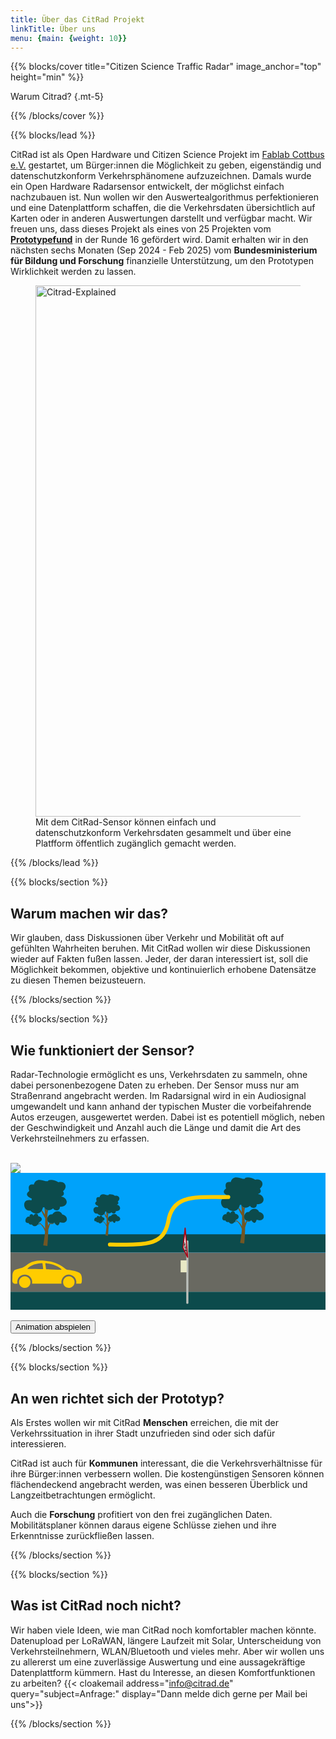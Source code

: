```yaml
---
title: Über das CitRad Projekt
linkTitle: Über uns
menu: {main: {weight: 10}}
---
```


{{% blocks/cover title="Citizen Science Traffic Radar" image_anchor="top" height="min" %}}

Warum Citrad?
{.mt-5}

{{% /blocks/cover %}}

{{% blocks/lead %}}

CitRad ist als Open Hardware und Citizen Science Projekt im [Fablab Cottbus e.V.](https://fablab-cottbus.de) gestartet, um Bürger:innen die Möglichkeit zu geben, eigenständig und datenschutzkonform Verkehrsphänomene aufzuzeichnen. Damals wurde ein Open Hardware Radarsensor entwickelt, der möglichst einfach nachzubauen ist. Nun wollen wir den Auswertealgorithmus perfektionieren und eine Datenplattform schaffen, die die Verkehrsdaten übersichtlich auf Karten oder in anderen Auswertungen darstellt und verfügbar macht. Wir freuen uns, dass dieses Projekt als eines von 25 Projekten vom [**Prototypefund**](https://prototypefund.de/) in der Runde 16 gefördert wird. Damit erhalten wir in den nächsten sechs Monaten (Sep 2024 - Feb 2025) vom **Bundesministerium für Bildung und Forschung** finanzielle Unterstützung, um den Prototypen Wirklichkeit werden zu lassen.

<div class="container" style="max-width: 850px">
<div class="row">
<div class="col mb-5 text-center">
<figure class="figure">
          <img src="/images/explained.png" alt="Citrad-Explained" width="850px" class="img-fluid figure-img">
          <figcaption class="figure-caption-wide">Mit dem CitRad-Sensor können einfach und datenschutzkonform Verkehrsdaten gesammelt und über eine Platfform öffentlich zugänglich gemacht werden.</figcaption>
        </figure>

</div>
</div>
</div>



{{% /blocks/lead %}}


{{% blocks/section %}}

## Warum machen wir das?
Wir glauben, dass Diskussionen über Verkehr und Mobilität oft auf gefühlten Wahrheiten beruhen. Mit CitRad wollen wir diese Diskussionen wieder auf Fakten fußen lassen. Jeder, der daran interessiert ist, soll die Möglichkeit bekommen, objektive und kontinuierlich erhobene Datensätze zu diesen Themen beizusteuern.


{{% /blocks/section %}}

{{% blocks/section %}}

## Wie funktioniert der Sensor?
Radar-Technologie ermöglicht es uns, Verkehrsdaten zu sammeln, ohne dabei personenbezogene Daten zu erheben. Der Sensor muss nur am Straßenrand angebracht werden. Im Radarsignal wird in ein Audiosignal umgewandelt und kann anhand der typischen Muster die vorbeifahrende Autos erzeugen, ausgewertet werden. Dabei ist es potentiell möglich, neben der Geschwindigkeit und Anzahl auch die Länge und damit die Art des Verkehrsteilnehmers zu erfassen. 
<br>
<br>

<div class="svg-container">
<img src="/images/spektrum.png" class="svgimg" />
<svg xmlns="http://www.w3.org/2000/svg" xml:space="preserve" class="svg-visibility" width="690" height="300" version="1.1" viewBox="0 0 182.563 79.375">
  <defs id="defs1">
    <clipPath class="get-away" id="clipPath3" clipPathUnits="userSpaceOnUse">
      <rect class="get-away" id="rect4" width="114.191" height="78.859" x="43.27" y=".256" ry="1.024" style="fill:none;fill-opacity:1;stroke:#fc0;stroke-width:2.286;stroke-linecap:round;stroke-linejoin:round"/>
    </clipPath>
  </defs>
  <g class="get-away" id="layer1">
    <rect id="rect2" width="183.512" height="22.81" x="-.091" y="46.116" ry=".082" style="fill:#696961;fill-opacity:1;stroke:none;stroke-width:.911749;stroke-linecap:round;stroke-linejoin:round"/>
    <path id="rect4-6" d="M-.091 68.926h183.512v10.502H-.091z" style="fill:#0c4b4c;fill-opacity:1;stroke:none;stroke-width:1.02422;stroke-linecap:round;stroke-linejoin:round"/>
    <path id="rect32" d="M.017 0H183.42v46.159L-.09 46.047Z" style="fill:#00a2fa;stroke-width:.322914;stroke-opacity:.964706"/>
    <path id="rect4-6-2" d="M-.091 35.614h183.512v10.502H-.091z" style="fill:#0c4b4c;fill-opacity:1;stroke:none;stroke-width:1.02422;stroke-linecap:round;stroke-linejoin:round"/>
    <g id="g10" style="display:inline;stroke-width:2.28739" transform="matrix(.14068 0 0 .14068 -23.05 -36.289)">
      <path id="path3" d="M298.722 556.71c3.108-19.835 6.414-39.89 7.423-57.391-4.53-12.82-11.108-23.08-19.734-30.778-4.037 1.894-7.35 2.373-10.5 2.535a5.25 5.25 0 0 1 1.991-1.992c2.023-.126 4.049-.306 6.156-2.353l-3.802-3.26c.003-1.026.304-1.69.905-1.99 5.768 4.926 18.037 11.624 25.165 27.156l.543-43.632c-6.397-10.198-11.828-20.397-16.294-30.596.543 0 1.449-.966 2.716-2.897 4.239 5.978 8.695 11.084 12.492 18.829-.78-10.049.491-15.84-3.078-31.683 1.87 4.768 5.07 8.328 9.595 10.682-1.143 1.3-1.08 2.6.19 3.9l.832-3.457c1.636 1.606 3.514 2.246 5.633 1.92-3.396 10.72-2.091 18.307-3.136 27.46l3.072 37.51c1.119-5.084 3.444-9.202 6.977-12.354l2.816.96-.704 1.344c1.743.815 7.589-.06 17.539-2.625l.32.577c-5.919 3.829-12.32 5.365-19.203 4.608l-7.297 23.427c-.109 17.788-1.303 40.042-3.584 66.761z" style="fill:#715624;fill-opacity:1;stroke-width:4.73719;stroke-linecap:round"/>
      <path id="path4" d="M250.293 371.14c-.25-2.404.353-4.637 1.81-6.699-13.826-6.307-31.976-16.882-11.047-31.724-5.534-19.631-.203-29.963 18.819-26.756 7.549-24.322 24.874-21.487 51.975-12.93 1.36-1.888 3.322-1.845 5.889.128-.663-10.047 28.941-8.03 43.526 3.329 25.584-7.082 41.633 18.424 18.818 36.869 7.08 10.762 4.264 18.144-8.449 22.147 29.465 1.401 35.575 43.598-4.48 41.862 2.007 17.21-21.15 20.238-27.652 6.912-13.908 12.019-29.698 9.889-36.797-5.62-1.571 1.293-3.225 1.289-5.321 1.268-5.145 28.185-33.112 33.668-51.975 12.93-28.804 7.887-39.694-52.255 4.884-41.716z" style="fill:#0c4b4c;fill-opacity:1;stroke:none;stroke-width:.619883;stroke-linecap:round;stroke-dasharray:none;stroke-opacity:1"/>
      <path id="path10" d="m325.868 464.319 2.816.96c6.775 1.76 12.04.75 15.797-3.03l1.038 1.75.32.576c9.39 14.004 16.39 12.988 21-3.05 34.513 11.163 39.575-25.892 10.3-32.411-7.763-18.76-32.09-16.045-41.478 0-19.138-3.424-28.943 28.025-9.793 35.205z" style="fill:#0c4b4c;fill-opacity:1;stroke:none;stroke-width:.619881;stroke-linecap:round;stroke-dasharray:none;stroke-opacity:1"/>
      <path id="path5" d="m281.16 461.48-.904 1.992c.325 2.041-.46 3.912-2.354 5.612l-1.991 1.992c-8.348 9.06-16.525 8.82-24.532-.724-6.569 1.924-11.005-.249-13.307-6.518-22.016 5.128-12.028-31.5 4.617-24.622-2.994-8.903 11.014-17.539 15.932-3.892.124-7.324 17.44-17.005 19.462.814 19.251 3.138 19.372 20.277 3.078 25.346z" style="display:inline;fill:#0c4b4c;fill-opacity:1;stroke:none;stroke-width:.619881;stroke-linecap:round;stroke-dasharray:none;stroke-opacity:1"/>
    </g>
    <g id="g10-2" style="display:inline;stroke-width:2.28739" transform="matrix(.0882 0 0 .0882 28.652 -12.857)">
      <path id="path3-2" d="M298.722 556.71c3.108-19.835 6.414-39.89 7.423-57.391-4.53-12.82-11.108-23.08-19.734-30.778-4.037 1.894-7.35 2.373-10.5 2.535a5.25 5.25 0 0 1 1.991-1.992c2.023-.126 4.049-.306 6.156-2.353l-3.802-3.26c.003-1.026.304-1.69.905-1.99 5.768 4.926 18.037 11.624 25.165 27.156l.543-43.632c-6.397-10.198-11.828-20.397-16.294-30.596.543 0 1.449-.966 2.716-2.897 4.239 5.978 8.695 11.084 12.492 18.829-.78-10.049.491-15.84-3.078-31.683 1.87 4.768 5.07 8.328 9.595 10.682-1.143 1.3-1.08 2.6.19 3.9l.832-3.457c1.636 1.606 3.514 2.246 5.633 1.92-3.396 10.72-2.091 18.307-3.136 27.46l3.072 37.51c1.119-5.084 3.444-9.202 6.977-12.354l2.816.96-.704 1.344c1.743.815 7.589-.06 17.539-2.625l.32.577c-5.919 3.829-12.32 5.365-19.203 4.608l-7.297 23.427c-.109 17.788-1.303 40.042-3.584 66.761z" style="fill:#715624;fill-opacity:1;stroke-width:4.73719;stroke-linecap:round"/>
      <path id="path4-8" d="M250.293 371.14c-.25-2.404.353-4.637 1.81-6.699-13.826-6.307-31.976-16.882-11.047-31.724-5.534-19.631-.203-29.963 18.819-26.756 7.549-24.322 24.874-21.487 51.975-12.93 1.36-1.888 3.322-1.845 5.889.128-.663-10.047 28.941-8.03 43.526 3.329 25.584-7.082 41.633 18.424 18.818 36.869 7.08 10.762 4.264 18.144-8.449 22.147 29.465 1.401 35.575 43.598-4.48 41.862 2.007 17.21-21.15 20.238-27.652 6.912-13.908 12.019-29.698 9.889-36.797-5.62-1.571 1.293-3.225 1.289-5.321 1.268-5.145 28.185-33.112 33.668-51.975 12.93-28.804 7.887-39.694-52.255 4.884-41.716z" style="fill:#0c4b4c;fill-opacity:1;stroke:none;stroke-width:.619883;stroke-linecap:round;stroke-dasharray:none;stroke-opacity:1"/>
      <path id="path10-9" d="m325.868 464.319 2.816.96c6.775 1.76 12.04.75 15.797-3.03l1.038 1.75.32.576c9.39 14.004 16.39 12.988 21-3.05 34.513 11.163 39.575-25.892 10.3-32.411-7.763-18.76-32.09-16.045-41.478 0-19.138-3.424-28.943 28.025-9.793 35.205z" style="fill:#0c4b4c;fill-opacity:1;stroke:none;stroke-width:.619881;stroke-linecap:round;stroke-dasharray:none;stroke-opacity:1"/>
      <path id="path5-7" d="m281.16 461.48-.904 1.992c.325 2.041-.46 3.912-2.354 5.612l-1.991 1.992c-8.348 9.06-16.525 8.82-24.532-.724-6.569 1.924-11.005-.249-13.307-6.518-22.016 5.128-12.028-31.5 4.617-24.622-2.994-8.903 11.014-17.539 15.932-3.892.124-7.324 17.44-17.005 19.462.814 19.251 3.138 19.372 20.277 3.078 25.346z" style="display:inline;fill:#0c4b4c;fill-opacity:1;stroke:none;stroke-width:.619881;stroke-linecap:round;stroke-dasharray:none;stroke-opacity:1"/>
    </g>
    <g id="g10-29" style="display:inline;stroke-width:2.28739" transform="matrix(.14068 0 0 .14068 91.053 -37.722)">
      <path id="path3-3" d="M298.722 556.71c3.108-19.835 6.414-39.89 7.423-57.391-4.53-12.82-11.108-23.08-19.734-30.778-4.037 1.894-7.35 2.373-10.5 2.535a5.25 5.25 0 0 1 1.991-1.992c2.023-.126 4.049-.306 6.156-2.353l-3.802-3.26c.003-1.026.304-1.69.905-1.99 5.768 4.926 18.037 11.624 25.165 27.156l.543-43.632c-6.397-10.198-11.828-20.397-16.294-30.596.543 0 1.449-.966 2.716-2.897 4.239 5.978 8.695 11.084 12.492 18.829-.78-10.049.491-15.84-3.078-31.683 1.87 4.768 5.07 8.328 9.595 10.682-1.143 1.3-1.08 2.6.19 3.9l.832-3.457c1.636 1.606 3.514 2.246 5.633 1.92-3.396 10.72-2.091 18.307-3.136 27.46l3.072 37.51c1.119-5.084 3.444-9.202 6.977-12.354l2.816.96-.704 1.344c1.743.815 7.589-.06 17.539-2.625l.32.577c-5.919 3.829-12.32 5.365-19.203 4.608l-7.297 23.427c-.109 17.788-1.303 40.042-3.584 66.761z" style="fill:#715624;fill-opacity:1;stroke-width:4.73719;stroke-linecap:round"/>
      <path id="path4-1" d="M250.293 371.14c-.25-2.404.353-4.637 1.81-6.699-13.826-6.307-31.976-16.882-11.047-31.724-5.534-19.631-.203-29.963 18.819-26.756 7.549-24.322 24.874-21.487 51.975-12.93 1.36-1.888 3.322-1.845 5.889.128-.663-10.047 28.941-8.03 43.526 3.329 25.584-7.082 41.633 18.424 18.818 36.869 7.08 10.762 4.264 18.144-8.449 22.147 29.465 1.401 35.575 43.598-4.48 41.862 2.007 17.21-21.15 20.238-27.652 6.912-13.908 12.019-29.698 9.889-36.797-5.62-1.571 1.293-3.225 1.289-5.321 1.268-5.145 28.185-33.112 33.668-51.975 12.93-28.804 7.887-39.694-52.255 4.884-41.716z" style="fill:#0c4b4c;fill-opacity:1;stroke:none;stroke-width:.619883;stroke-linecap:round;stroke-dasharray:none;stroke-opacity:1"/>
      <path id="path10-94" d="m325.868 464.319 2.816.96c6.775 1.76 12.04.75 15.797-3.03l1.038 1.75.32.576c9.39 14.004 16.39 12.988 21-3.05 34.513 11.163 39.575-25.892 10.3-32.411-7.763-18.76-32.09-16.045-41.478 0-19.138-3.424-28.943 28.025-9.793 35.205z" style="fill:#0c4b4c;fill-opacity:1;stroke:none;stroke-width:.619881;stroke-linecap:round;stroke-dasharray:none;stroke-opacity:1"/>
      <path id="path5-78" d="m281.16 461.48-.904 1.992c.325 2.041-.46 3.912-2.354 5.612l-1.991 1.992c-8.348 9.06-16.525 8.82-24.532-.724-6.569 1.924-11.005-.249-13.307-6.518-22.016 5.128-12.028-31.5 4.617-24.622-2.994-8.903 11.014-17.539 15.932-3.892.124-7.324 17.44-17.005 19.462.814 19.251 3.138 19.372 20.277 3.078 25.346z" style="display:inline;fill:#0c4b4c;fill-opacity:1;stroke:none;stroke-width:.619881;stroke-linecap:round;stroke-dasharray:none;stroke-opacity:1"/>
    </g>
    <rect id="rect1" width="1.227" height="36.61" x="101.88" y="39.249" rx=".383" ry=".383" style="fill:#bbc0bb;fill-opacity:1;stroke-width:1.67507;stroke-linecap:round"/>
    <path id="rect35" d="M98.604 50.686h3.526v6.947h-3.526z" style="display:inline;fill:#ededca;fill-opacity:.964706;stroke:none;stroke-width:.217699;stroke-opacity:.964706"/>
    <g id="g13" transform="matrix(.12683 0 0 .12683 160.84 21.178)">
      <path id="path7" d="m-479.63 175.696 9.509-89.958 11.165 132.539z" style="fill:#fff;fill-opacity:1;stroke:#a9081a;stroke-width:5.45303;stroke-linecap:round;stroke-linejoin:round;stroke-dasharray:none;stroke-opacity:1"/>
      <g id="g12-7-0" style="stroke-width:1.29765" transform="matrix(.7711 0 0 .77016 -176.633 -10.167)">
        <path id="path9-9-8-6" d="m-381.58 229.98-.014 3.138c.014.754.11 1.1.207 1.447l.57.97c.065-.04.135.123.185-.512l.044-3.427z" style="fill:#000;fill-opacity:1;stroke:#000;stroke-width:1.29765;stroke-linecap:round;stroke-linejoin:round;stroke-dasharray:none;stroke-opacity:1"/>
        <path id="path11-4-3" d="m-386.731 219.518-.114-4.255c-.001-.438.019-.817.057-1.153.27-1.936.443-4.633.668-7.16.072-.417.179-.713.485-.279l4.083 5.884c.271.319.45 1.125.543 2.36.276 3.167.48 6.158.825 9.297.071.63.082 1.277.099 1.918l-.07 3.874c-.01.934-.137 1.206-.446.85l-5.733-9.394c-.201-.394-.365-.92-.397-1.942z" style="fill:#000;fill-opacity:1;stroke:#fffff2;stroke-width:1.29765;stroke-linecap:round;stroke-linejoin:round;stroke-dasharray:none;stroke-opacity:1"/>
        <path id="path12-5-2" d="m-386.173 213.58.44-4.861c.01-.129.034-.197.075-.19l4.076 5.972c.053.106.086.262.112.437l.574 6.725z" style="fill:#fff;fill-opacity:1;stroke:#000;stroke-width:1.29765;stroke-linecap:round;stroke-linejoin:round;stroke-dasharray:none;stroke-opacity:1"/>
        <path id="path9-0-0" d="m-386.33 222.113.077 3.11c.033.746.124 1.073.216 1.4l.507.865c.053-.052.117.098.141-.541l-.06-3.402z" style="fill:#000;fill-opacity:1;stroke:#000;stroke-width:1.29765;stroke-linecap:round;stroke-linejoin:round;stroke-dasharray:none;stroke-opacity:1"/>
      </g>
      <g id="g12-7" style="stroke-width:1.13446" transform="matrix(.88172 0 0 .88124 -94.16 -6.97)">
        <path id="path9-9-8" d="m-424.428 213.061-.074 2.661c0 .645.092.976.185 1.308l.566 1.046c.067-.009.136.158.2-.36l.115-2.894z" style="fill:#000;fill-opacity:1;stroke:#000;stroke-width:1.13446;stroke-linecap:round;stroke-linejoin:round;stroke-dasharray:none;stroke-opacity:1"/>
        <path id="path11-4" d="m-429.499 202.222-.047-3.682c.006-.377.033-.695.077-.97.307-1.572.528-3.84.8-5.954.081-.336.196-.557.502-.076l4.111 6.54c.276.373.445 1.139.518 2.244.223 2.846.375 5.505.67 8.338.06.569.059 1.128.063 1.684l-.152 3.288c-.029.793-.166.975-.478.552l-5.693-10.164c-.197-.408-.355-.916-.37-1.8z" style="fill:#000;fill-opacity:1;stroke:#fffff2;stroke-width:1.13446;stroke-linecap:round;stroke-linejoin:round;stroke-dasharray:none;stroke-opacity:1"/>
        <path id="path12-5" d="m-428.834 197.33.531-4.047c.013-.108.039-.158.08-.138l4.097 6.614c.053.111.085.258.108.42l.462 6.022z" style="fill:#fff;fill-opacity:1;stroke:#000;stroke-width:1.13446;stroke-linecap:round;stroke-linejoin:round;stroke-dasharray:none;stroke-opacity:1"/>
        <path id="path9-0" d="m-429.135 204.58.027 2.673c.021.644.108.956.195 1.267l.5.922c.054-.024.116.128.152-.405l-.004-2.914z" style="fill:#000;fill-opacity:1;stroke:#000;stroke-width:1.13446;stroke-linecap:round;stroke-linejoin:round;stroke-dasharray:none;stroke-opacity:1"/>
      </g>
      <path id="path9-9" d="m-467.092 201.167-.152 2.24c-.017.548.073.87.163 1.193l.578 1.138c.072.022.142.194.225-.218l.203-2.419z" style="fill:#000;fill-opacity:1;stroke:#000;stroke-width:1;stroke-linecap:round;stroke-linejoin:round;stroke-dasharray:none;stroke-opacity:1" transform="translate(1.968 -5.877)"/>
      <path id="path11" d="m-472.207 189.785.034-3.192c.015-.324.051-.589.104-.81.361-1.246.65-3.139.989-4.885.095-.264.222-.416.538.12l4.265 7.322c.29.438.454 1.177.5 2.175.163 2.577.253 4.953.49 7.532.05.517.033 1 .021 1.481l-.258 2.764c-.054.667-.207.763-.531.265l-5.804-11.078c-.198-.43-.352-.927-.348-1.694z" style="fill:#000;fill-opacity:1;stroke:#fffff2;stroke-width:1;stroke-linecap:round;stroke-linejoin:round;stroke-dasharray:none;stroke-opacity:1" transform="translate(1.968 -5.877)"/>
      <path id="path12" d="m-471.391 185.82.661-3.325c.016-.09.045-.124.09-.09l4.24 7.379c.054.118.085.26.106.41l.332 5.433z" style="fill:#fff;fill-opacity:1;stroke:#000;stroke-width:1;stroke-linecap:round;stroke-linejoin:round;stroke-dasharray:none;stroke-opacity:1" transform="translate(1.968 -5.877)"/>
      <path id="path9" d="m-471.879 191.955-.033 2.297c.008.558.091.86.176 1.16l.502.99c.059.003.12.157.17-.282l.066-2.493z" style="fill:#000;fill-opacity:1;stroke:#000;stroke-width:1;stroke-linecap:round;stroke-linejoin:round;stroke-dasharray:none;stroke-opacity:1" transform="translate(1.968 -5.877)"/>
    </g>
  </g>
  <g id="layer2">
    <path class="car" id="car" d="M4.03 64.232c-.16-.818-.13-1.647.169-2.433.825-2.176 3.342-3.381 5.535-2.557a4.32 4.32 0 0 1 1.287.743c.457.388.837.86 1.111 1.394.475.926.45 1.826.371 2.825l17.06-.028c-.495-2.662 1.643-5.391 4.446-5.2a4.607 4.607 0 0 1 1.762.48c.506.255.966.627 1.334 1.056.655.765 1 1.742 1.042 2.741.014.319-.076.634-.083.951h2.014c.23 0 .613.074.802-.078.426-.343.425-1.195.459-1.684.108-1.574.028-3.65-1.457-4.574-1.587-.99-3.583-1.276-5.397-1.576-.673-.112-1.495-.096-2.126-.35-.472-.192-.825-.616-1.23-.914-.821-.604-1.69-1.237-2.601-1.696-3.617-1.821-7.58-2.544-11.606-2.496-2.064.025-4.336.567-6.125 1.606-1.274.74-2.37 1.857-3.747 2.409-1.036.414-2.148.609-3.216.915-.628.18-1.324.4-1.788.887-1.21 1.274-.848 3.316-.956 4.894-.053.782-.137 1.7.478 2.292.634.61 1.662.393 2.461.393m13.732-11.878c.17-.02.58-.074.72.037.139.111.109.41.13.57.076.559.132 1.12.205 1.679.036.279.067.559.096.838.014.13.04.273-.118.32-.167.05-.409-.012-.586-.012H16.81c-1.63 0-3.263-.056-4.894-.056H10.35c-.134 0-.463.051-.492-.141-.026-.176.214-.324.324-.423.39-.352.792-.682 1.23-.974 1.414-.942 3.056-1.447 4.727-1.694.54-.08 1.083-.08 1.622-.144m2.574.032c.196-.057.47.012.67.036.411.05.82.096 1.23.164 1.804.303 3.61.88 5.202 1.79.603.345 1.175.717 1.706 1.166.139.117.597.45.277.63-.145.082-.37.006-.529.006-.485 0-.97-.05-1.454-.056-1.566-.019-3.132-.168-4.698-.168-.457 0-.914-.055-1.37-.056-.196 0-.492.05-.665-.06-.168-.108-.156-.516-.176-.695-.075-.664-.194-1.322-.274-1.986-.023-.19-.181-.694.08-.77M7.974 59.964c-.6.08-1.15.245-1.65.596a3.24 3.24 0 0 0-.894.93c-1.203 1.928-.189 4.49 2.012 5.07a3.372 3.372 0 0 0 2.573-.394c2.062-1.263 2.126-4.431.028-5.705a3.306 3.306 0 0 0-1.007-.42c-.342-.072-.712-.124-1.062-.077m25.56 0c-.605.08-1.174.246-1.677.608-.36.259-.682.592-.91.974-1.092 1.827-.226 4.341 1.86 4.966.474.142.966.178 1.455.116.477-.06.938-.227 1.342-.487 1.977-1.273 2.08-4.256.112-5.6a3.256 3.256 0 0 0-1.035-.473c-.367-.093-.768-.154-1.146-.104z" style="fill:#fc0;fill-opacity:1;stroke:none;stroke-width:.105699"/>
  </g>
  <g id="layer3">
    <path class="signalline" id="signalline" d="M57.608 41.537c23.968.41 30.905-.387 33.796-13.186 2.464-16.926 18.112-14.005 34.821-14.338" style="display:inline;fill:none;fill-opacity:1;stroke:#fc0;stroke-width:2.286;stroke-linecap:round;stroke-linejoin:round"/>
  </g>
</svg>

</div>
<br>
<button onclick="location.reload();"  class="btn btn-lg btn-secondary me-3 mb-4">
  Animation abspielen <i class="fas fa-arrow-alt-circle-right ms-2"></i>
</button>
</div>
</div>

{{% /blocks/section %}}

{{% blocks/section %}}

## An wen richtet sich der Prototyp?
Als Erstes wollen wir mit CitRad **Menschen** erreichen, die mit der Verkehrssituation in ihrer Stadt unzufrieden sind oder sich dafür interessieren. 


CitRad ist auch für **Kommunen** interessant, die die Verkehrsverhältnisse für ihre Bürger:innen verbessern wollen. Die kostengünstigen Sensoren können flächendeckend angebracht werden, was einen besseren Überblick und Langzeitbetrachtungen ermöglicht. 


Auch die **Forschung** profitiert von den frei zugänglichen Daten. Mobilitätsplaner können daraus eigene Schlüsse ziehen und ihre Erkenntnisse zurückfließen lassen.


{{% /blocks/section %}}

{{% blocks/section %}}
## Was ist CitRad noch nicht?

Wir haben viele Ideen, wie man CitRad noch komfortabler machen könnte. Datenupload per LoRaWAN, längere Laufzeit mit Solar, Unterscheidung von Verkehrsteilnehmern, WLAN/Bluetooth und vieles mehr. Aber wir wollen uns zu allererst um eine zuverlässige Auswertung und eine aussagekräftige Datenplattform kümmern. Hast du Interesse, an diesen Komfortfunktionen zu arbeiten? {{< cloakemail address="info@citrad.de" query="subject=Anfrage:" display="Dann melde dich gerne per Mail bei uns">}}


{{% /blocks/section %}}
